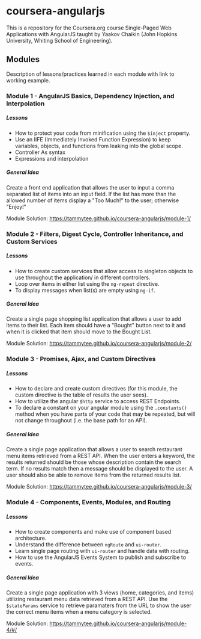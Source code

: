 # coursera-angularjs
This is a repository for the Coursera.org course Single-Paged Web Applications with AngularJS
taught by Yaakov Chaikin (John Hopkins University, Whiting School of Engineering).

## Modules 

Description of lessons/practices learned in each module with link to working example.

### Module 1 - AngularJS Basics, Dependency Injection, and Interpolation

##### Lessons
+ How to protect your code from minification using the `$inject` property. 
+ Use an IIFE (Immediately Invoked Function Expression) to keep variables, objects, and functions
from leaking into the global scope.
+ Controller As syntax
+ Expressions and interpolation


##### General Idea

Create a front end application that allows the user to input a comma separated list of items
into an input field. If the list has more than the allowed number of items display a "Too Much!"
to the user; otherwise "Enjoy!"

Module Solution: https://tammytee.github.io/coursera-angularjs/module-1/

### Module 2 - Filters, Digest Cycle, Controller Inheritance, and Custom Services

##### Lessons

+ How to create custom services that allow access to singleton objects to use throughout the
application/ in different controllers.
+ Loop over items in either list using the `ng-repeat` directive.
+ To display messages when list(s) are empty using `ng-if`.

##### General Idea

Create a single page shopping list application that allows a user to add items to their list. Each 
item should have a "Bought" button next to it and when it is clicked that item should move to the
Bought List.

Module Solution: https://tammytee.github.io/coursera-angularjs/module-2/

### Module 3 - Promises, Ajax, and Custom Directives

##### Lessons
+ How to declare and create custom directives (for this module, the custom directive is the table of 
results the user sees).
+ How to utilize the angular `$http` service to access REST Endpoints.
+ To declare a constant on your angular module using the `.constants()` method when you have parts
of your code that may be repeated, but will not change throughout (i.e. the base path for an API).

##### General Idea
Create a single page application that allows a user to search restaurant menu items retrieved from a 
REST API. When the user enters a keyword, the results returned should be those whose description
contain the search term. If no results match then a message should be displayed to the user. A user
should also be able to remove items from the returned results list.

Module Solution: https://tammytee.github.io/coursera-angularjs/module-3/

### Module 4 - Components, Events, Modules, and Routing

##### Lessons
+ How to create components and make use of component based architecture.
+ Understand the difference between `ngRoute` and `ui-router`.
+ Learn single page routing with `ui-router` and handle data with routing.
+ How to use the AngularJS Events System to publish and subscribe to events.

##### General Idea
Create a single page application with 3 views (home, categories, and items) utilizing 
restaurant menu data retrieved from a REST API. Use the `$stateParams` service to retrieve
paramaters from the URL to show the user the correct menu items when a menu category is 
selected.

Module Solution: https://tammytee.github.io/coursera-angularjs/module-4/#/
